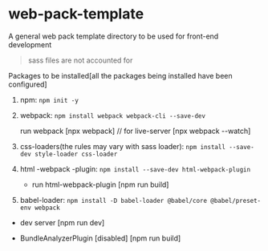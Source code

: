 # web-pack-template

A general web pack template directory to be used for front-end development

> sass files are not accounted for

Packages to be installed[all the packages being installed have been configured]

1. npm:
   `npm init -y`

2. webpack:
   `npm install webpack webpack-cli --save-dev`

   run webpack [npx webpack] // for live-server [npx webpack --watch]

3. css-loaders(the rules may vary with sass loader):
   `npm install --save-dev style-loader css-loader`

4. html -webpack -plugin:
   `npm install --save-dev html-webpack-plugin`

   - run html-webpack-plugin [npm run build]

5. babel-loader:
   `npm install -D babel-loader @babel/core @babel/preset-env webpack`

- dev server [npm run dev]

- BundleAnalyzerPlugin [disabled] [npm run build]
